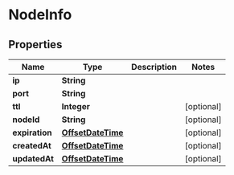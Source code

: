 
# NodeInfo

## Properties
Name | Type | Description | Notes
------------ | ------------- | ------------- | -------------
**ip** | **String** |  | 
**port** | **String** |  | 
**ttl** | **Integer** |  |  [optional]
**nodeId** | **String** |  |  [optional]
**expiration** | [**OffsetDateTime**](OffsetDateTime.md) |  |  [optional]
**createdAt** | [**OffsetDateTime**](OffsetDateTime.md) |  |  [optional]
**updatedAt** | [**OffsetDateTime**](OffsetDateTime.md) |  |  [optional]



